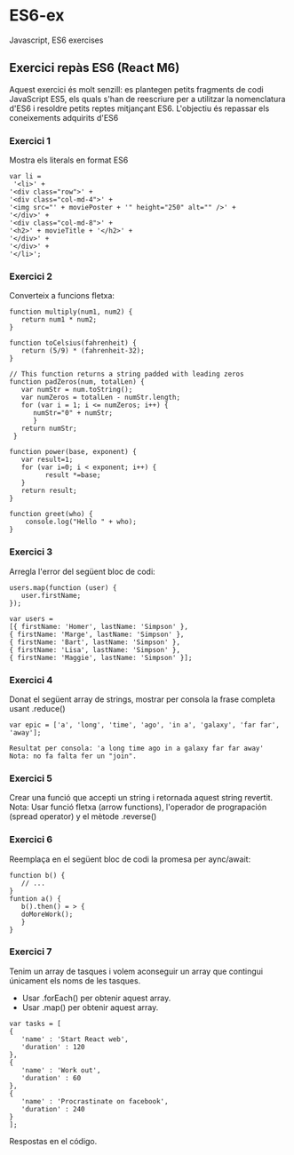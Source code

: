 # ES6-ex
Javascript, ES6 exercises


## Exercici repàs ES6 (React M6)
Aquest exercici és molt senzill: es plantegen petits fragments de codi JavaScript ES5, els quals s'han de reescriure per a utilitzar la nomenclatura d'ES6 i resoldre petits reptes mitjançant ES6. L'objectiu és repassar els coneixements adquirits d'ES6

### Exercici 1
Mostra els literals en format ES6

```
var li =
 '<li>' +
'<div class="row">' +
'<div class="col-md-4">' +
'<img src="' + moviePoster + '" height="250" alt="" />' +
'</div>' +
'<div class="col-md-8">' +
'<h2>' + movieTitle + '</h2>' +
'</div>' +
'</div>' +
'</li>';
```

### Exercici 2
Converteix a funcions fletxa:

```
function multiply(num1, num2) {
   return num1 * num2;
}

function toCelsius(fahrenheit) {
   return (5/9) * (fahrenheit-32);
}

// This function returns a string padded with leading zeros
function padZeros(num, totalLen) {
   var numStr = num.toString();
   var numZeros = totalLen - numStr.length;
   for (var i = 1; i <= numZeros; i++) {
      numStr="0" + numStr; 
      } 
   return numStr;
 } 

function power(base, exponent) { 
   var result=1; 
   for (var i=0; i < exponent; i++) { 
         result *=base; 
   } 
   return result;
} 

function greet(who) {
    console.log("Hello " + who);
}
``` 

### Exercici 3
Arregla l'error del següent bloc de codi:

```
users.map(function (user) {
   user.firstName;
});

var users = 
[{ firstName: 'Homer', lastName: 'Simpson' },
{ firstName: 'Marge', lastName: 'Simpson' },
{ firstName: 'Bart', lastName: 'Simpson' },
{ firstName: 'Lisa', lastName: 'Simpson' },
{ firstName: 'Maggie', lastName: 'Simpson' }];
```

### Exercici 4
Donat el següent array de strings, mostrar per consola la frase completa usant .reduce()

```
var epic = ['a', 'long', 'time', 'ago', 'in a', 'galaxy', 'far far', 'away'];

Resultat per consola: 'a long time ago in a galaxy far far away'
Nota: no fa falta fer un "join".
```

### Exercici 5
Crear una funció que accepti un string i retornada aquest string revertit.
Nota: Usar funció fletxa (arrow functions), l'operador de prograpación (spread operator) y el mètode .reverse()


### Exercici 6
Reemplaça en el següent bloc de codi la promesa per aync/await:

```
function b() {
   // ...
}
funtion a() {
   b().then() = > {
   doMoreWork();
   }
}
```

### Exercici 7
Tenim un array de tasques i volem aconseguir un array que contingui únicament els noms de les tasques. 
- Usar .forEach() per obtenir aquest array.
- Usar .map() per obtenir aquest array.

```
var tasks = [
{
   'name' : 'Start React web',
   'duration' : 120
},
{
   'name' : 'Work out',
   'duration' : 60
},
{
   'name' : 'Procrastinate on facebook',
   'duration' : 240
}
];
```

Respostas en el código.

